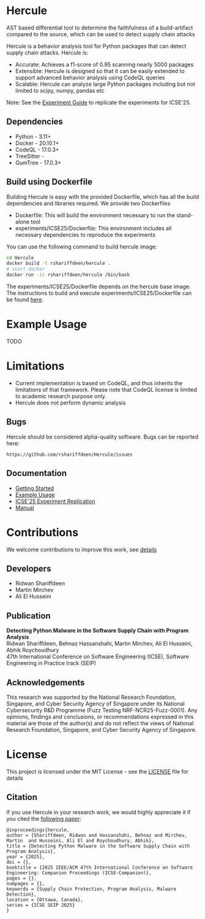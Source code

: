 # Hercule
AST based differential tool to determine the faithfulness of a build-artifact compared to the source, which can be used to detect supply chain attacks


Hercule is a behavior analysis tool for Python packages that can detect supply chain attacks. Hercule is:

* Accurate: Achieves a f1-score of 0.95 scanning nearly 5000 packages
* Extensible: Hercule is designed so that it can be easily extended to support advanced behavior analysis using CodeQL queries
* Scalable: Hercule can analyze large Python packages including but not limited to scipy, numpy, pandas etc


Note: See the [Experiment Guide](experiments/ICSE25/README.md) to replicate the experiments for ICSE'25. 


## Dependencies
* Python - 3.11+
* Docker - 20.10.1+
* CodeQL - 17.0.3+
* TreeSitter - 
* GumTree - 17.0.3+


## Build using Dockerfile

Building Hercule is easy with the provided Dockerfile, which has all the build dependencies and libraries required. We provide two Dockerfiles

* Dockerfile: This will build the environment necessary to run the stand-alone tool
* experiments/ICSE25/Dockerfile: This environment includes all necessary dependencies to reproduce the experiments

You can use the following command to build hercule image:

```bash
cd Hercule
docker build -t rshariffdeen/hercule .
# start docker
docker run -it rshariffdeen/hercule /bin/bash              
```

The experiments/ICSE25/Dockerfile depends on the hercule base image. The instructions to build and execute experiments/ICSE25/Dockerfile can be found [here](./experiments/ICSE25).


# Example Usage
TODO

# Limitations #
* Current implementation is based on CodeQL, and thus inherits the limitations of that framework. Please note that CodeQL license is limited to academic research purpose only.
* Hercule does not perform dynamic analysis


## Bugs ##
Hercule should be considered alpha-quality software. Bugs can be reported here:

    https://github.com/rshariffdeen/Hercule/issues

## Documentation ##

* [Getting Started](docs/GetStarted.md)
* [Example Usage](docs/Examples.md)
* [ICSE'25 Experiment Replication](experiments/ICSE25/README.md)  
* [Manual](docs/Manual.md)

# Contributions 
We welcome contributions to improve this work, see [details](docs/Contributing.md)

## Developers ##
* Ridwan Shariffdeen
* Martin Mirchev
* Ali El Husseini


## Publication ##
**Detecting Python Malware in the Software Supply Chain with Program Analysis** <br>
Ridwan Shariffdeen, Behnaz Hassanshahi, Martin Mirchev, Ali El Husseini, Abhik Roychoudhury <br>
47th International Conference on Software Engineering (ICSE), Software Engineering in Practice track (SEIP)

## Acknowledgements ##
This research was supported by the National Research Foundation, Singapore, and Cyber Security Agency of Singapore under its National Cybersecurity R&D Programme (Fuzz Testing NRF-NCR25-Fuzz-0001). Any opinions, findings and conclusions, or recommendations expressed in this material are those of the author(s) and do not reflect the views of National Research Foundation, Singapore, and Cyber Security Agency of Singapore.

# License
This project is licensed under the MIT License - see the [LICENSE](LICENSE) file for details

## Citation

If you use Hercule in your research work, we would highly appreciate it if you
cited the [following paper](https://rshariffdeen.com/paper/ICSE25-SEIP.pdf):

```
@inproceedings{hercule,
author = {Shariffdeen, Ridwan and Hassanshahi, Behnaz and Mirchev, Martin  and Husseini, Ali El and Roychoudhury, Abhik},
title = {Detecting Python Malware in the Software Supply Chain with Program Analysis},
year = {2025},
doi = {},
booktitle = {2025 IEEE/ACM 47th International Conference on Software Engineering: Companion Proceedings (ICSE-Companion)},
pages = {},
numpages = {},
keywords = {Supply Chain Protection, Program Analysis, Malware Detection},
location = {Ottawa, Canada},
series = {ICSE SEIP 2025}
}
```
